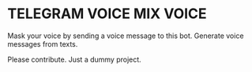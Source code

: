 # TELEGRAM VOICE MIX VOICE

Mask your voice by sending a voice message to this bot.
Generate voice messages from texts.

Please contribute. Just a dummy project.